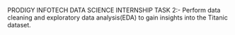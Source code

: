 PRODIGY INFOTECH DATA SCIENCE INTERNSHIP TASK 2:- 
Perform data cleaning and exploratory data analysis(EDA) to gain insights into the Titanic dataset.